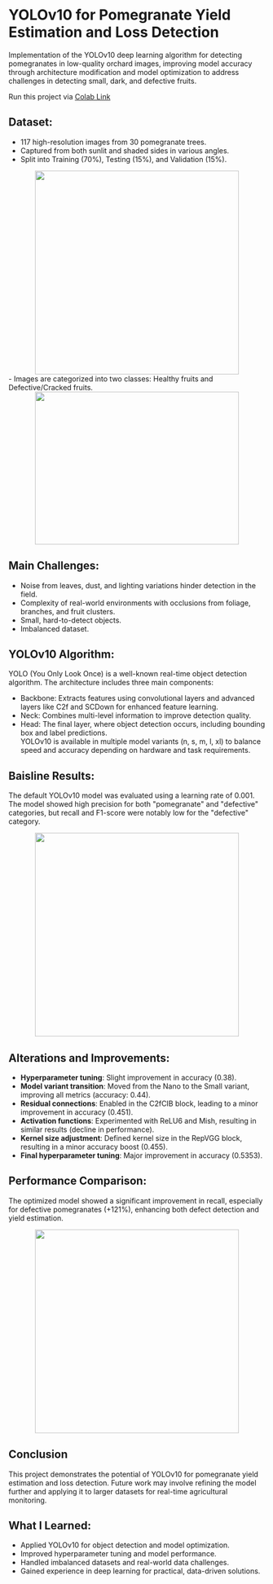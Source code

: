 # YOLOv10 for Pomegranate Yield Estimation and Loss Detection

Implementation of the YOLOv10 deep learning algorithm for detecting pomegranates in low-quality orchard images, improving model accuracy through architecture modification and model optimization to address challenges in detecting small, dark, and defective fruits.

Run this project via [Colab Link](https://colab.research.google.com/drive/1DgS6s2LFoq2O4ulE1rSIyUxwzFmrDgIg?usp=sharing#scrollTo=3GGYGMuyCbCl)

## Dataset:
- 117 high-resolution images from 30 pomegranate trees.  
- Captured from both sunlit and shaded sides in various angles.  
- Split into Training (70%), Testing (15%), and Validation (15%). 
<div align="center">
  <img src="https://github.com/user-attachments/assets/32e4e923-49f9-4261-8e7a-da557063f211" width="400"/>
</div>
- Images are categorized into two classes: Healthy fruits and Defective/Cracked fruits.
<div align="center">
  <img src="https://github.com/user-attachments/assets/e1e170cc-28e3-481d-804d-20024b32844c" width="400" height="300"/>
</div>


## Main Challenges:  
- Noise from leaves, dust, and lighting variations hinder detection in the field.  
- Complexity of real-world environments with occlusions from foliage, branches, and fruit clusters.  
- Small, hard-to-detect objects.  
- Imbalanced dataset.

## YOLOv10 Algorithm: 
YOLO (You Only Look Once) is a well-known real-time object detection algorithm. The architecture includes three main components:  
- Backbone: Extracts features using convolutional layers and advanced layers like C2f and SCDown for enhanced feature learning.  
- Neck: Combines multi-level information to improve detection quality.  
- Head: The final layer, where object detection occurs, including bounding box and label predictions.  
YOLOv10 is available in multiple model variants (n, s, m, l, xl) to balance speed and accuracy depending on hardware and task requirements.

## Baisline Results:
The default YOLOv10 model was evaluated using a learning rate of 0.001. 
The model showed high precision for both "pomegranate" and "defective" categories, but recall and F1-score were notably low for the "defective" category.  
<div align="center">
  <img src="https://github.com/user-attachments/assets/0509bdbe-3989-42f4-932d-d582ce383fc6" width="400"/>
</div>

## Alterations and Improvements:
- **Hyperparameter tuning**: Slight improvement in accuracy (0.38).  
- **Model variant transition**: Moved from the Nano to the Small variant, improving all metrics (accuracy: 0.44).  
- **Residual connections**: Enabled in the C2fCIB block, leading to a minor improvement in accuracy (0.451).  
- **Activation functions**: Experimented with ReLU6 and Mish, resulting in similar results (decline in performance).  
- **Kernel size adjustment**: Defined kernel size in the RepVGG block, resulting in a minor accuracy boost (0.455).  
- **Final hyperparameter tuning**: Major improvement in accuracy (0.5353). 

## Performance Comparison:
The optimized model showed a significant improvement in recall, especially for defective pomegranates (+121%), enhancing both defect detection and yield estimation.
<div align="center">
  <img src="https://github.com/user-attachments/assets/78cceff8-a35f-4b77-887b-c725bd4ac85b" width="400"/>
</div>

## Conclusion
This project demonstrates the potential of YOLOv10 for pomegranate yield estimation and loss detection. Future work may involve refining the model further and applying it to larger datasets for real-time agricultural monitoring.

## What I Learned:
- Applied YOLOv10 for object detection and model optimization.
- Improved hyperparameter tuning and model performance.
- Handled imbalanced datasets and real-world data challenges.
- Gained experience in deep learning for practical, data-driven solutions.
